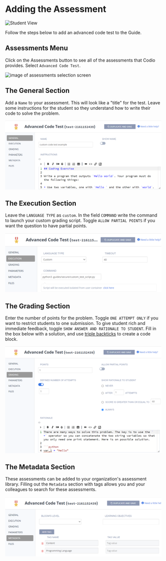 # Adding the Assessment

![Student View](.guides/img/assessment-student-view.png)

Follow the steps below to add an advanced code test to the Guide.

## Assessments Menu
Click on the Assessments button to see all of the assessments that Codio provides. Select `Advanced Code Test`.

![image of assessments selection screen](https://global.codio.com/content/assessments.png)

## The General Section
Add a `Name` to your assessment. This will look like a "title" for the test. Leave some instructions for the student so they understand how to write their code to solve the problem.

![General Section](.guides/img/assessment-general.png)

## The Execution Section
Leave the `LANGUAGE TYPE` as `custom`. In the field `COMMAND` write the command to launch your custom grading script. Toggle `ALLOW PARTIAL POINTS` if you want the question to have partial points.

![Execution Section](.guides/img/assessment-execution.png)

## The Grading Section
Enter the number of points for the problem. Toggle `ONE ATTEMPT ONLY` if you want to restrict students to one submission. To give student rich and immediate feedback, toggle `SHOW ANSWER AND RATIONALE TO STUDENT`. Fill in the box below with a solution, and use [triple backticks](https://help.github.com/en/github/writing-on-github/creating-and-highlighting-code-blocks) to create a code block.

![Grading Section](.guides/img/assessment-grading.png)

## The Metadata Section
These assessments can be added to your organization's assessment library. Filling out the `Metadata` section with tags allows you and your colleagues to search for these assessments. 

![Metadata Section](.guides/img/assessment-metadata.png)